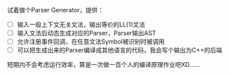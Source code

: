 试着做个Parser Generator，提供：

- [ ] 输入一般上下文无关文法，输出等价的$\mathrm{LL}(1)$文法
- [ ] 输入文法后动态生成对应的Parser，Parser输出AST
- [ ] 允许注册事件回调，在任意文法Symbol被识别时被调用
- [ ] 可以把生成出来的Parser编译成其他语言的代码，我会写个输出为C++的后端

短期内不会考虑运行效率，算是一次做一百个人的编译原理作业吧XD……